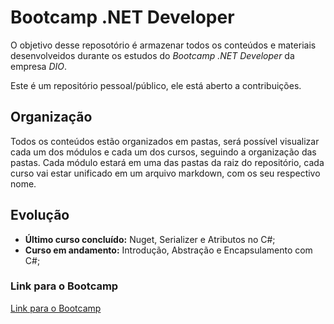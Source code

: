 # Bootcamp .NET Developer
O objetivo desse reposotório é armazenar todos os conteúdos e materiais desenvolveidos durante os estudos do *Bootcamp .NET Developer* da empresa *DIO*.

Este é um repositório pessoal/público, ele está aberto a contribuições.

## Organização
Todos os conteúdos estão organizados em pastas, será possível visualizar cada um dos módulos e cada um dos cursos, seguindo a organização das pastas. Cada módulo estará em uma das pastas da raiz do repositório, cada curso vai estar unificado em um arquivo markdown, com os seu respectivo nome.

## Evolução
- **Último curso concluído:** Nuget, Serializer e Atributos no C#;
- **Curso em andamento:** Introdução, Abstração e Encapsulamento com C#;

### Link para o Bootcamp

[Link para o Bootcamp](https://www.dio.me/bootcamp/coding-future-avanade-net-developer)